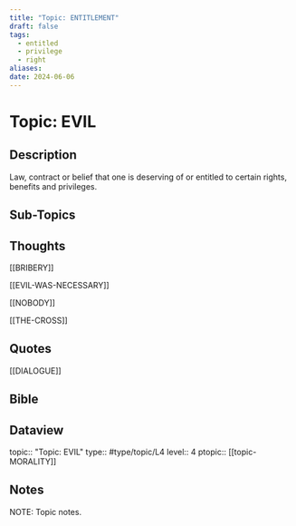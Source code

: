 ```yaml
---
title: "Topic: ENTITLEMENT"
draft: false
tags:
  - entitled
  - privilege
  - right
aliases: 
date: 2024-06-06
---
```

# Topic: EVIL
## Description
Law, contract or belief that one is deserving of or entitled to certain rights, benefits and privileges.

## Sub-Topics

## Thoughts
[[BRIBERY]]

[[EVIL-WAS-NECESSARY]]

[[NOBODY]]

[[THE-CROSS]]

## Quotes
[[DIALOGUE]]

## Bible


## Dataview
topic:: "Topic: EVIL"
type:: #type/topic/L4
level:: 4
ptopic:: [[topic-MORALITY]]

## Notes
NOTE: Topic notes.
